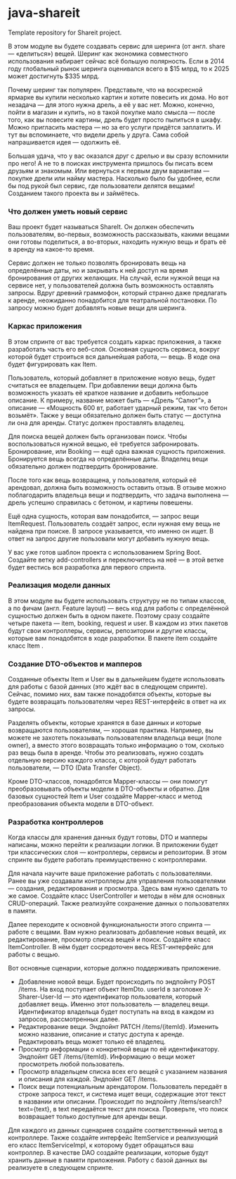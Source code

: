 # java-shareit
Template repository for Shareit project.

В этом модуле вы будете создавать сервис для шеринга (от англ. share — «делиться») вещей. Шеринг как экономика совместного использования набирает сейчас всё большую полярность. Если в 2014 году глобальный рынок шеринга оценивался всего в $15 млрд, то к 2025 может достигнуть $335 млрд.

Почему шеринг так популярен. Представьте, что на воскресной ярмарке вы купили несколько картин и хотите повесить их дома. Но вот незадача — для этого нужна дрель, а её у вас нет. Можно, конечно, пойти в магазин и купить, но в такой покупке мало смысла — после того, как вы повесите картины, дрель будет просто пылиться в шкафу. Можно пригласить мастера — но за его услуги придётся заплатить. И тут вы вспоминаете, что видели дрель у друга. Сама собой напрашивается идея — одолжить её.

Большая удача, что у вас оказался друг с дрелью и вы сразу вспомнили про него! А не то в поисках инструмента пришлось бы писать всем друзьям и знакомым. Или вернуться к первым двум вариантам — покупке дрели или найму мастера. Насколько было бы удобнее, если бы под рукой был сервис, где пользователи делятся вещами! Созданием такого проекта вы и займётесь.

### Что должен уметь новый сервис

Ваш проект будет называться ShareIt. Он должен обеспечить пользователям, во-первых, возможность рассказывать, какими вещами они готовы поделиться, а во-вторых, находить нужную вещь и брать её в аренду на какое-то время.

Сервис должен не только позволять бронировать вещь на определённые даты, но и закрывать к ней доступ на время бронирования от других желающих. На случай, если нужной вещи на сервисе нет, у пользователей должна быть возможность оставлять запросы. Вдруг древний граммофон, который странно даже предлагать к аренде, неожиданно понадобится для театральной постановки. По запросу можно будет добавлять новые вещи для шеринга.

### Каркас приложения

В этом спринте от вас требуется создать каркас приложения, а также разработать часть его веб-слоя. Основная сущность сервиса, вокруг которой будет строиться вся дальнейшая работа, — вещь. В коде она будет фигурировать как Item.

Пользователь, который добавляет в приложение новую вещь, будет считаться ее владельцем. При добавлении вещи должна быть возможность указать её краткое название и добавить небольшое описание. К примеру, название может быть — «Дрель “Салют”», а описание — «Мощность 600 вт, работает ударный режим, так что бетон возьмёт». Также у вещи обязательно должен быть статус — доступна ли она для аренды. Статус должен проставлять владелец.

Для поиска вещей должен быть организован поиск. Чтобы воспользоваться нужной вещью, её требуется забронировать. Бронирование, или Booking — ещё одна важная сущность приложения. Бронируется вещь всегда на определённые даты. Владелец вещи обязательно должен подтвердить бронирование.

После того как вещь возвращена, у пользователя, который её арендовал, должна быть возможность оставить отзыв. В отзыве можно поблагодарить владельца вещи и подтвердить, что задача выполнена — дрель успешно справилась с бетоном, и картины повешены.

Ещё одна сущность, которая вам понадобится, — запрос вещи ItemRequest. Пользователь создаёт запрос, если нужная ему вещь не найдена при поиске. В запросе указывается, что именно он ищет. В ответ на запрос другие пользовали могут добавить нужную вещь.

У вас уже готов шаблон проекта с использованием Spring Boot. Создайте ветку add-controllers и переключитесь на неё — в этой ветке будет вестись вся разработка для первого спринта.

### Реализация модели данных

В этом модуле вы будете использовать структуру не по типам классов, а по фичам (англ. Feature layout) — весь код для работы с определённой сущностью должен быть в одном пакете. Поэтому сразу создайте четыре пакета — item, booking, request и user. В каждом из этих пакетов будут свои контроллеры, сервисы, репозитории и другие классы, которые вам понадобятся в ходе разработки. В пакете item создайте класс Item .

### Создание DTO-объектов и мапперов

Созданные объекты Item и User вы в дальнейшем будете использовать для работы с базой данных (это ждёт вас в следующем спринте). Сейчас, помимо них, вам также понадобятся объекты, которые вы будете возвращать пользователям через REST-интерфейс в ответ на их запросы.

Разделять объекты, которые хранятся в базе данных и которые возвращаются пользователям, — хорошая практика. Например, вы можете не захотеть показывать пользователям владельца вещи (поле owner), а вместо этого возвращать только информацию о том, сколько раз вещь была в аренде. Чтобы это реализовать, нужно создать отдельную версию каждого класса, с которой будут работать пользователи, — DTO (Data Transfer Object).

Кроме DTO-классов, понадобятся Mapper-классы — они помогут преобразовывать объекты модели в DTO-объекты и обратно. Для базовых сущностей Item и User создайте Mapper-класс и метод преобразования объекта модели в DTO-объект.

### Разработка контроллеров

Когда классы для хранения данных будут готовы, DTO и мапперы написаны, можно перейти к реализации логики. В приложении будет три классических слоя — контроллеры, сервисы и репозитории. В этом спринте вы будете работать преимущественно с контроллерами.

Для начала научите ваше приложение работать с пользователями. Ранее вы уже создавали контроллеры для управления пользователями — создания, редактирования и просмотра. Здесь вам нужно сделать то же самое. Создайте класс UserController и методы в нём для основных CRUD-операций. Также реализуйте сохранение данных о пользователях в памяти.

Далее переходите к основной функциональности этого спринта — работе с вещами. Вам нужно реализовать добавление новых вещей, их редактирование, просмотр списка вещей и поиск. Создайте класс ItemController. В нём будет сосредоточен весь REST-интерфейс для работы с вещью.

Вот основные сценарии, которые должно поддерживать приложение.

- Добавление новой вещи. Будет происходить по эндпойнту POST /items. На вход поступает объект ItemDto. userId в заголовке X-Sharer-User-Id — это идентификатор пользователя, который добавляет вещь. Именно этот пользователь — владелец вещи. Идентификатор владельца будет поступать на вход в каждом из запросов, рассмотренных далее.
- Редактирование вещи. Эндпойнт PATCH /items/{itemId}. Изменить можно название, описание и статус доступа к аренде. Редактировать вещь может только её владелец.
- Просмотр информации о конкретной вещи по её идентификатору. Эндпойнт GET /items/{itemId}. Информацию о вещи может просмотреть любой пользователь.
- Просмотр владельцем списка всех его вещей с указанием названия и описания для каждой. Эндпойнт GET /items.
- Поиск вещи потенциальным арендатором. Пользователь передаёт в строке запроса текст, и система ищет вещи, содержащие этот текст в названии или описании. Происходит по эндпойнту /items/search?text={text}, в text передаётся текст для поиска. Проверьте, что поиск возвращает только доступные для аренды вещи.

Для каждого из данных сценариев создайте соответственный метод в контроллере. Также создайте интерфейс ItemService и реализующий его класс ItemServiceImpl, к которому будет обращаться ваш контроллер. В качестве DAO создайте реализации, которые будут хранить данные в памяти приложения. Работу с базой данных вы реализуете в следующем спринте.
